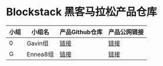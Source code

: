 # Blockstack 黑客马拉松产品仓库

|小组|小组名|产品Github仓库|产品公网链接|
|--|--|--|--|
| 0 |Gavin组| [链接](https://github.com/BlockstackYikuaiCourse/Blockstack-MessageBoard) | [链接](https://bsmessboard.netlify.app)|
| G|Ennea8组| [链接](https://github.com/ennea8/XBoard.git) | [链接](https://xboard.netlify.app/)|
